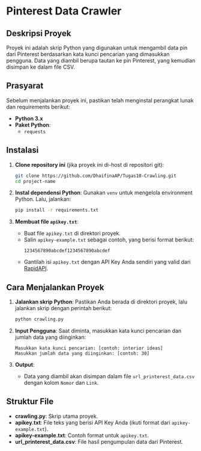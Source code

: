 # Pinterest Data Crawler
## Deskripsi Proyek
Proyek ini adalah skrip Python yang digunakan untuk mengambil data pin dari Pinterest berdasarkan kata kunci pencarian yang dimasukkan pengguna. Data yang diambil berupa tautan ke pin Pinterest, yang kemudian disimpan ke dalam file CSV.

## Prasyarat
Sebelum menjalankan proyek ini, pastikan telah menginstal perangkat lunak dan requirements berikut:
- **Python 3.x**
- **Paket Python**:
  - `requests`

## Instalasi

1. **Clone repository ini** (jika proyek ini di-host di repositori git):
   ```bash
   git clone https://github.com/DhaifinaAP/Tugas10-Crawling.git
   cd project-name
   ```

2. **Instal dependensi Python**:
   Gunakan `venv` untuk mengelola environment Python. Lalu, jalankan:
   ```bash
   pip install -r requirements.txt
   ```

3. **Membuat file `apikey.txt`**:
   - Buat file `apikey.txt` di direktori proyek.
   - Salin `apikey-example.txt` sebagai contoh, yang berisi format berikut:
     ```
     1234567890abcdef1234567890abcdef
     ```
   - Gantilah isi `apikey.txt` dengan API Key Anda sendiri yang valid dari [RapidAPI](https://rapidapi.com).

## Cara Menjalankan Proyek

1. **Jalankan skrip Python**:
   Pastikan Anda berada di direktori proyek, lalu jalankan skrip dengan perintah berikut:
   ```bash
   python crawling.py
   ```

2. **Input Pengguna**:
   Saat diminta, masukkan kata kunci pencarian dan jumlah data yang diinginkan:
   ```
   Masukkan kata kunci pencarian: [contoh: interior ideas]
   Masukkan jumlah data yang diinginkan: [contoh: 30]
   ```

3. **Output**:
   - Data yang diambil akan disimpan dalam file `url_printerest_data.csv` dengan kolom `Nomor` dan `Link`.

## Struktur File
- **crawling.py**: Skrip utama proyek.
- **apikey.txt**: File teks yang berisi API Key Anda (ikuti format dari `apikey-example.txt`).
- **apikey-example.txt**: Contoh format untuk `apikey.txt`.
- **url_printerest_data.csv**: File hasil pengumpulan data dari Pinterest.
